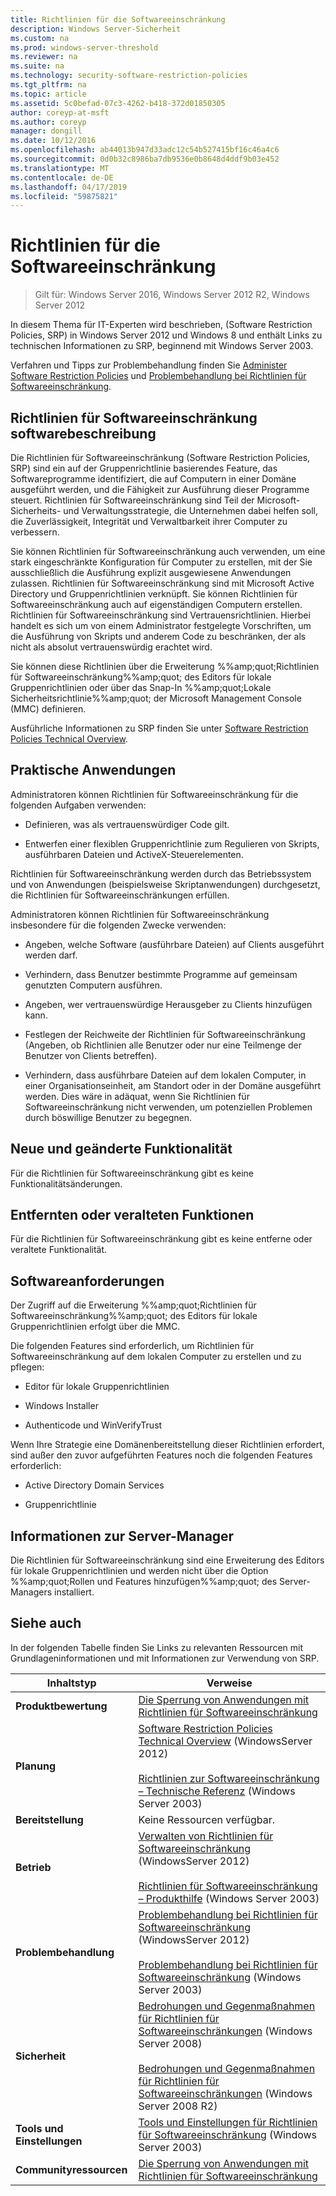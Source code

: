 ```yaml
---
title: Richtlinien für die Softwareeinschränkung
description: Windows Server-Sicherheit
ms.custom: na
ms.prod: windows-server-threshold
ms.reviewer: na
ms.suite: na
ms.technology: security-software-restriction-policies
ms.tgt_pltfrm: na
ms.topic: article
ms.assetid: 5c0befad-07c3-4262-b418-372d01850305
author: coreyp-at-msft
ms.author: coreyp
manager: dongill
ms.date: 10/12/2016
ms.openlocfilehash: ab44013b947d33adc12c54b527415bf16c46a4c6
ms.sourcegitcommit: 0d0b32c8986ba7db9536e0b8648d4ddf9b03e452
ms.translationtype: MT
ms.contentlocale: de-DE
ms.lasthandoff: 04/17/2019
ms.locfileid: "59875821"
---
```

# <a name="software-restriction-policies"></a>Richtlinien für die Softwareeinschränkung

>Gilt für: Windows Server 2016, Windows Server 2012 R2, Windows Server 2012

In diesem Thema für IT-Experten wird beschrieben, (Software Restriction Policies, SRP) in Windows Server 2012 und Windows 8 und enthält Links zu technischen Informationen zu SRP, beginnend mit Windows Server 2003.

Verfahren und Tipps zur Problembehandlung finden Sie [Administer Software Restriction Policies](administer-software-restriction-policies.md) und [Problembehandlung bei Richtlinien für Softwareeinschränkung](troubleshoot-software-restriction-policies.md).

## <a name="BKMK_OVER"></a>Richtlinien für Softwareeinschränkung softwarebeschreibung
Die Richtlinien für Softwareeinschränkung (Software Restriction Policies, SRP) sind ein auf der Gruppenrichtlinie basierendes Feature, das Softwareprogramme identifiziert, die auf Computern in einer Domäne ausgeführt werden, und die Fähigkeit zur Ausführung dieser Programme steuert. Richtlinien für Softwareeinschränkung sind Teil der Microsoft-Sicherheits- und Verwaltungsstrategie, die Unternehmen dabei helfen soll, die Zuverlässigkeit, Integrität und Verwaltbarkeit ihrer Computer zu verbessern.

Sie können Richtlinien für Softwareeinschränkung auch verwenden, um eine stark eingeschränkte Konfiguration für Computer zu erstellen, mit der Sie ausschließlich die Ausführung explizit ausgewiesene Anwendungen zulassen. Richtlinien für Softwareeinschränkung sind mit Microsoft Active Directory und Gruppenrichtlinien verknüpft. Sie können Richtlinien für Softwareeinschränkung auch auf eigenständigen Computern erstellen. Richtlinien für Softwareeinschränkung sind Vertrauensrichtlinien. Hierbei handelt es sich um von einem Administrator festgelegte Vorschriften, um die Ausführung von Skripts und anderem Code zu beschränken, der als nicht als absolut vertrauenswürdig erachtet wird.

Sie können diese Richtlinien über die Erweiterung %%amp;quot;Richtlinien für Softwareeinschränkung%%amp;quot; des Editors für lokale Gruppenrichtlinien oder über das Snap-In %%amp;quot;Lokale Sicherheitsrichtlinie%%amp;quot; der Microsoft Management Console (MMC) definieren.

Ausführliche Informationen zu SRP finden Sie unter [Software Restriction Policies Technical Overview](software-restriction-policies-technical-overview.md).

## <a name="BKMK_APP"></a>Praktische Anwendungen
Administratoren können Richtlinien für Softwareeinschränkung für die folgenden Aufgaben verwenden:

-   Definieren, was als vertrauenswürdiger Code gilt.

-   Entwerfen einer flexiblen Gruppenrichtlinie zum Regulieren von Skripts, ausführbaren Dateien und ActiveX-Steuerelementen.

Richtlinien für Softwareeinschränkung werden durch das Betriebssystem und von Anwendungen (beispielsweise Skriptanwendungen) durchgesetzt, die Richtlinien für Softwareeinschränkungen erfüllen.

Administratoren können Richtlinien für Softwareeinschränkung insbesondere für die folgenden Zwecke verwenden:

-   Angeben, welche Software (ausführbare Dateien) auf Clients ausgeführt werden darf.

-   Verhindern, dass Benutzer bestimmte Programme auf gemeinsam genutzten Computern ausführen.

-   Angeben, wer vertrauenswürdige Herausgeber zu Clients hinzufügen kann.

-   Festlegen der Reichweite der Richtlinien für Softwareeinschränkung (Angeben, ob Richtlinien alle Benutzer oder nur eine Teilmenge der Benutzer von Clients betreffen).

-   Verhindern, dass ausführbare Dateien auf dem lokalen Computer, in einer Organisationseinheit, am Standort oder in der Domäne ausgeführt werden. Dies wäre in adäquat, wenn Sie Richtlinien für Softwareeinschränkung nicht verwenden, um potenziellen Problemen durch böswillige Benutzer zu begegnen.

## <a name="BKMK_NEW"></a>Neue und geänderte Funktionalität
Für die Richtlinien für Softwareeinschränkung gibt es keine Funktionalitätsänderungen.

## <a name="BKMK_DEP"></a>Entfernten oder veralteten Funktionen
Für die Richtlinien für Softwareeinschränkung gibt es keine entferne oder veraltete Funktionalität.

## <a name="BKMK_SOFT"></a>Softwareanforderungen
Der Zugriff auf die Erweiterung %%amp;quot;Richtlinien für Softwareeinschränkung%%amp;quot; des Editors für lokale Gruppenrichtlinien erfolgt über die MMC.

Die folgenden Features sind erforderlich, um Richtlinien für Softwareeinschränkung auf dem lokalen Computer zu erstellen und zu pflegen:

-   Editor für lokale Gruppenrichtlinien

-   Windows Installer

-   Authenticode und WinVerifyTrust

Wenn Ihre Strategie eine Domänenbereitstellung dieser Richtlinien erfordert, sind außer den zuvor aufgeführten Features noch die folgenden Features erforderlich:

-   Active Directory Domain Services

-   Gruppenrichtlinie

## <a name="BKMK_INSTALL"></a>Informationen zur Server-Manager
Die Richtlinien für Softwareeinschränkung sind eine Erweiterung des Editors für lokale Gruppenrichtlinien und werden nicht über die Option %%amp;quot;Rollen und Features hinzufügen%%amp;quot; des Server-Managers installiert.

## <a name="BKMK_LINKS"></a>Siehe auch
In der folgenden Tabelle finden Sie Links zu relevanten Ressourcen mit Grundlageninformationen und mit Informationen zur Verwendung von SRP.

|Inhaltstyp|Verweise|
|--------|-------|
|**Produktbewertung**|[Die Sperrung von Anwendungen mit Richtlinien für Softwareeinschränkung](https://technet.microsoft.com/magazine/2008.06.srp.aspx?pr=blog)|
|**Planung**|[Software Restriction Policies Technical Overview](software-restriction-policies-technical-overview.md) (WindowsServer 2012)<br /><br />[Richtlinien zur Softwareeinschränkung – Technische Referenz](https://technet.microsoft.com/library/cc728085(v=WS.10).aspx) (Windows  Server 2003)|
|**Bereitstellung**|Keine Ressourcen verfügbar.|
|**Betrieb**|[Verwalten von Richtlinien für Softwareeinschränkung](administer-software-restriction-policies.md) (WindowsServer 2012)<br /><br />[Richtlinien für Softwareeinschränkung – Produkthilfe](https://technet.microsoft.com/library/cc779607(v=WS.10).aspx) (Windows Server 2003)|
|**Problembehandlung**|[Problembehandlung bei Richtlinien für Softwareeinschränkung](troubleshoot-software-restriction-policies.md) (WindowsServer 2012)<br /><br />[Problembehandlung bei Richtlinien für Softwareeinschränkung](https://technet.microsoft.com/library/cc737011(v=WS.10).aspx) (Windows  Server 2003)|
|**Sicherheit**|[Bedrohungen und Gegenmaßnahmen für Richtlinien für Softwareeinschränkungen](https://technet.microsoft.com/library/dd349795(v=WS.10).aspx) (Windows  Server 2008)<br /><br />[Bedrohungen und Gegenmaßnahmen für Richtlinien für Softwareeinschränkungen](https://technet.microsoft.com/library/hh125926(v=WS.10).aspx) (Windows  Server 2008 R2)|
|**Tools und Einstellungen**|[Tools und Einstellungen für Richtlinien für Softwareeinschränkung](https://technet.microsoft.com/library/cc782454(v=WS.10).aspx) (Windows  Server 2003)|
|**Communityressourcen**|[Die Sperrung von Anwendungen mit Richtlinien für Softwareeinschränkung](https://technet.microsoft.com/magazine/2008.06.srp.aspx?pr=blog)|




